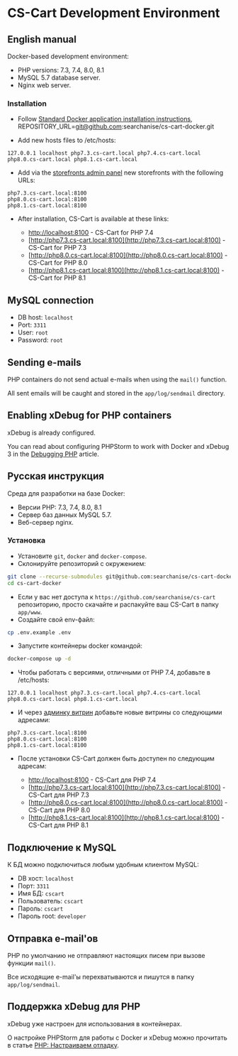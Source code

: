 # CS-Cart Development Environment

## English manual

Docker-based development environment:

* PHP versions: 7.3, 7.4, 8.0, 8.1
* MySQL 5.7 database server.
* Nginx web server.

### Installation

* Follow [Standard Docker application installation instructions](https://github.com/searchanise/environment/tree/master/docs/Docker-application-installation.md), REPOSITORY_URL=git@github.com:searchanise/cs-cart-docker.git

* Add new hosts files to /etc/hosts:

```
127.0.0.1 localhost php7.3.cs-cart.local php7.4.cs-cart.local php8.0.cs-cart.local php8.1.cs-cart.local
```

* Add via the [storefronts admin panel](http://php7.4.cs-cart.local:8100/admin.php?dispatch=companies.manage) new storefronts with the following URLs:
```
php7.3.cs-cart.local:8100
php8.0.cs-cart.local:8100
php8.1.cs-cart.local:8100
```

* After installation, CS-Cart is available at these links:

  * [http://localhost:8100](http://localhost:8100) - CS-Cart for PHP 7.4
  * [http://php7.3.cs-cart.local:8100](http://php7.3.cs-cart.local:8100) - CS-Cart for PHP 7.3 
  * [http://php8.0.cs-cart.local:8100](http://php8.0.cs-cart.local:8100) - CS-Cart for PHP 8.0
  * [http://php8.1.cs-cart.local:8100](http://php8.1.cs-cart.local:8100) - CS-Cart for PHP 8.1

## MySQL connection
        
* DB host: `localhost`
* Port: `3311`
* User: `root`
* Password: `root`

## Sending e-mails

PHP containers do not send actual e-mails when using the `mail()` function.

All sent emails will be caught and stored in the `app/log/sendmail` directory.

## Enabling xDebug for PHP containers

xDebug is already configured.

You can read about configuring PHPStorm to work with Docker and xDebug 3 in the [Debugging PHP](https://thecodingmachine.io/configuring-xdebug-phpstorm-docker) article.

## Русская инструкция

Среда для разработки на базе Docker:

* Версии PHP: 7.3, 7.4, 8.0, 8.1
* Сервер баз данных MySQL 5.7.
* Веб-сервер nginx.

### Установка

* Установите ``git``, ``docker`` and ``docker-compose``.
* Склонируйте репозиторий с окружением:

```bash
git clone --recurse-submodules git@github.com:searchanise/cs-cart-docker.git cs-cart-docker
cd cs-cart-docker
```

* Если у вас нет доступа к `https://github.com/searchanise/cs-cart` репозиторию, просто скачайте и распакуйте ваш CS-Cart в папку `app/www`.
* Создайте свой env-файл:
```bash
cp .env.example .env
```
* Запустите контейнеры docker командой:

```bash
docker-compose up -d
```

* Чтобы работать с версиями, отличными от PHP 7.4, добавьте в /etc/hosts:

```
127.0.0.1 localhost php7.3.cs-cart.local php7.4.cs-cart.local php8.0.cs-cart.local php8.1.cs-cart.local
```

* И через [админку витрин](http://php7.4.cs-cart.local:8100/admin.php?dispatch=companies.manage) добавьте новые витрины со следующими адресами:
```
php7.3.cs-cart.local:8100
php8.0.cs-cart.local:8100
php8.1.cs-cart.local:8100
```

* После установки CS-Cart должен быть доступен по следующим адресам:

  * [http://localhost:8100](http://localhost:8100) - CS-Cart для PHP 7.4
  * [http://php7.3.cs-cart.local:8100](http://php7.3.cs-cart.local:8100) - CS-Cart для PHP 7.3
  * [http://php8.0.cs-cart.local:8100](http://php8.0.cs-cart.local:8100) - CS-Cart для PHP 8.0
  * [http://php8.1.cs-cart.local:8100](http://php8.1.cs-cart.local:8100) - CS-Cart для PHP 8.1


## Подключение к MySQL
К БД можно подключиться любым удобным клиентом MySQL:
* DB хост: `localhost`
* Порт: `3311`
* Имя БД: `cscart`
* Пользователь: `cscart`
* Пароль: `cscart`
* Пароль root: `developer`

## Отправка e-mail'ов

PHP по умолчанию не отправляют настоящих писем при вызове функции `mail()`.

Все исходящие e-mail'ы перехватываются и пишутся в папку `app/log/sendmail`.

## Поддержка xDebug для PHP

xDebug уже настроен для использования в контейнерах.

О настройке PHPStorm для работы с Docker и xDebug можно прочитать в статье [PHP: Настраиваем отладку](https://handynotes.ru/2020/12/phpstorm-php-8-docker-xdebug-3.html).
